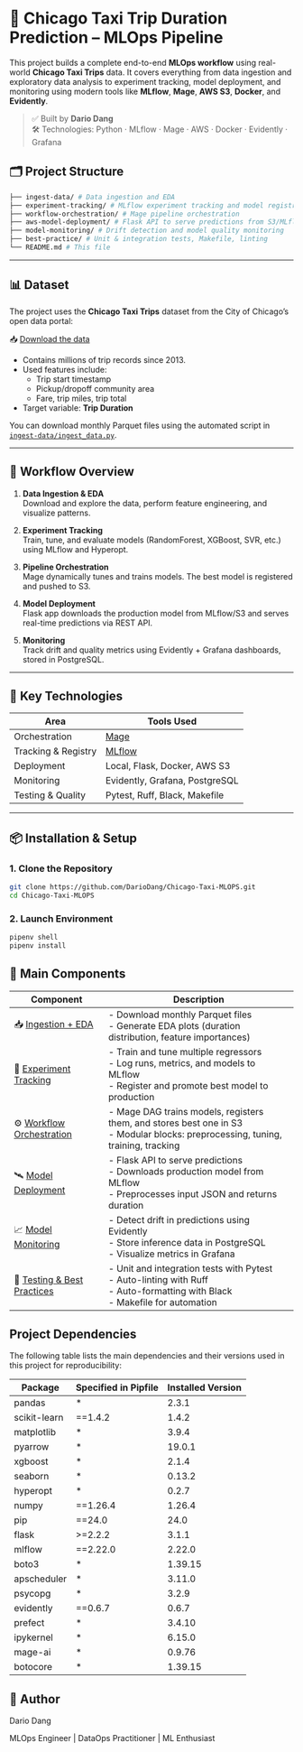 # 🚕 Chicago Taxi Trip Duration Prediction – MLOps Pipeline

This project builds a complete end-to-end **MLOps workflow** using real-world **Chicago Taxi Trips** data. It covers everything from data ingestion and exploratory data analysis to experiment tracking, model deployment, and monitoring using modern tools like **MLflow**, **Mage**, **AWS S3**, **Docker**, and **Evidently**.

> ✅ Built by **Dario Dang**  
> 🛠 Technologies: Python · MLflow · Mage · AWS · Docker · Evidently · Grafana

## 🗂️ Project Structure

```bash
├── ingest-data/ # Data ingestion and EDA
├── experiment-tracking/ # MLflow experiment tracking and model registry
├── workflow-orchestration/ # Mage pipeline orchestration
├── aws-model-deployment/ # Flask API to serve predictions from S3/MLflow
├── model-monitoring/ # Drift detection and model quality monitoring
├── best-practice/ # Unit & integration tests, Makefile, linting
└── README.md # This file
```

---

## 📊 Dataset
The project uses the **Chicago Taxi Trips** dataset from the City of Chicago’s open data portal:

📥 [Download the data](https://data.cityofchicago.org/Transportation/Taxi-Trips/wrvz-psew)

- Contains millions of trip records since 2013.
- Used features include:
  - Trip start timestamp
  - Pickup/dropoff community area
  - Fare, trip miles, trip total
- Target variable: **Trip Duration**

You can download monthly Parquet files using the automated script in [`ingest-data/ingest_data.py`](https://github.com/DarioDang/Chicago-Taxi-MLOPS/blob/main/ingest-data/ingest_data.py).

---

## 🔁 Workflow Overview

1. **Data Ingestion & EDA**  
   Download and explore the data, perform feature engineering, and visualize patterns.

2. **Experiment Tracking**  
   Train, tune, and evaluate models (RandomForest, XGBoost, SVR, etc.) using MLflow and Hyperopt.

3. **Pipeline Orchestration**  
   Mage dynamically tunes and trains models. The best model is registered and pushed to S3.

4. **Model Deployment**  
   Flask app downloads the production model from MLflow/S3 and serves real-time predictions via REST API.

5. **Monitoring**  
   Track drift and quality metrics using Evidently + Grafana dashboards, stored in PostgreSQL.

---

## 🚀 Key Technologies

| Area              | Tools Used                                         |
|-------------------|----------------------------------------------------|
| Orchestration     | [Mage](https://github.com/mage-ai/mage-ai)         |
| Tracking & Registry | [MLflow](https://mlflow.org/)                    |
| Deployment        | Local, Flask, Docker, AWS S3                       |
| Monitoring        | Evidently, Grafana, PostgreSQL                     |
| Testing & Quality | Pytest, Ruff, Black, Makefile                      |

---

## 📦 Installation & Setup

### 1. Clone the Repository

```bash
git clone https://github.com/DarioDang/Chicago-Taxi-MLOPS.git
cd Chicago-Taxi-MLOPS
```

### 2. Launch Environment

```bash
pipenv shell
pipenv install 
```

## 🔧 Main Components

| Component                                                                                                     | Description                                                                                                                              |
| ------------------------------------------------------------------------------------------------------------- | ---------------------------------------------------------------------------------------------------------------------------------------- |
| 📥 [Ingestion + EDA](https://github.com/DarioDang/Chicago-Taxi-MLOPS/tree/main/ingest-data)                   | - Download monthly Parquet files <br> - Generate EDA plots (duration distribution, feature importances)                                  |
| 🧪 [Experiment Tracking](https://github.com/DarioDang/Chicago-Taxi-MLOPS/tree/main/experiment-tracking)       | - Train and tune multiple regressors <br> - Log runs, metrics, and models to MLflow <br> - Register and promote best model to production |
| ⚙️ [Workflow Orchestration](https://github.com/DarioDang/Chicago-Taxi-MLOPS/tree/main/workflow-orchestration) | - Mage DAG trains models, registers them, and stores best one in S3 <br> - Modular blocks: preprocessing, tuning, training, tracking     |
| 🛰 [Model Deployment](https://github.com/DarioDang/Chicago-Taxi-MLOPS/tree/main/model-deployment)         | - Flask API to serve predictions <br> - Downloads production model from MLflow <br> - Preprocesses input JSON and returns duration       |
| 📈 [Model Monitoring](https://github.com/DarioDang/Chicago-Taxi-MLOPS/tree/main/model-monitoring)             | - Detect drift in predictions using Evidently <br> - Store inference data in PostgreSQL <br> - Visualize metrics in Grafana              |
| 🧪 [Testing & Best Practices](https://github.com/DarioDang/Chicago-Taxi-MLOPS/tree/main/best-practice)        | - Unit and integration tests with Pytest <br> - Auto-linting with Ruff <br> - Auto-formatting with Black <br> - Makefile for automation  |


## Project Dependencies

The following table lists the main dependencies and their versions used in this project for reproducibility:

| Package        | Specified in Pipfile | Installed Version |
|----------------|----------------------|-------------------|
| pandas         | *                    | 2.3.1             |
| scikit-learn   | ==1.4.2              | 1.4.2             |
| matplotlib     | *                    | 3.9.4             |
| pyarrow        | *                    | 19.0.1            |
| xgboost        | *                    | 2.1.4             |
| seaborn        | *                    | 0.13.2            |
| hyperopt       | *                    | 0.2.7             |
| numpy          | ==1.26.4             | 1.26.4            |
| pip            | ==24.0               | 24.0              |
| flask          | >=2.2.2              | 3.1.1             |
| mlflow         | ==2.22.0             | 2.22.0            |
| boto3          | *                    | 1.39.15           |
| apscheduler    | *                    | 3.11.0            |
| psycopg        | *                    | 3.2.9             |
| evidently      | ==0.6.7              | 0.6.7             |
| prefect        | *                    | 3.4.10            |
| ipykernel      | *                    | 6.15.0            |
| mage-ai        | *                    | 0.9.76            |
| botocore       | *                    | 1.39.15           |




## 👤 Author
Dario Dang

MLOps Engineer | DataOps Practitioner | ML Enthusiast